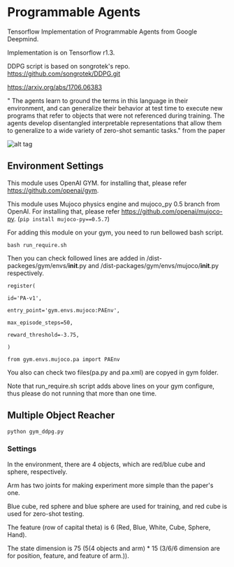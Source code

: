 Programmable Agents
====================

Tensorflow Implementation of Programmable Agents from Google Deepmind.

Implementation is on Tensorflow r1.3.

DDPG script is based on songrotek's repo. https://github.com/songrotek/DDPG.git

https://arxiv.org/abs/1706.06383

" The agents learn to ground the terms in this language in their environment,
and can generalize their behavior at test time to execute new programs that refer to
objects that were not referenced during training. The agents develop disentangled
interpretable representations that allow them to generalize to a wide variety of
zero-shot semantic tasks." from the paper

![alt tag](https://github.com/jaesik817/programmable-agents_tensorflow/blob/master/figures/pa.PNG)

Environment Settings
-----------------

This module uses OpenAI GYM. for installing that, please refer https://github.com/openai/gym.

This module uses Mujoco physics engine and mujoco_py 0.5 branch from OpenAI. For installing that, please refer https://github.com/openai/mujoco-py.
(`pip install mujoco-py==0.5.7`)

For adding this module on your gym, you need to run bellowed bash script.

`
bash run_require.sh
`

Then you can check followed lines are added in <python path>/dist-packeges/gym/envs/__init__.py and <python path>/dist-packages/gym/envs/mujoco/__init__.py respectively.


    register(
    
    id='PA-v1',

    entry_point='gym.envs.mujoco:PAEnv',

    max_episode_steps=50,

    reward_threshold=-3.75,
    
    )


`
from gym.envs.mujoco.pa import PAEnv
`

You also can check two files(pa.py and pa.xml) are copyed in gym folder.

Note that run_require.sh script adds above lines on your gym configure, thus please do not running that more than one time. 

 Multiple Object Reacher
-----------------

`
python gym_ddpg.py
`

### Settings
In the environment, there are 4 objects, which are red/blue cube and sphere, respectively.

Arm has two joints for making experiment more simple than the paper's one.

Blue cube, red sphere and blue sphere are used for training, and red cube is used for zero-shot testing.

The feature (row of capital theta) is 6 (Red, Blue, White, Cube, Sphere, Hand).

The state dimension is 75 (5(4 objects and arm) * 15 (3/6/6 dimension are for position, feature, and feature of arm.)).

